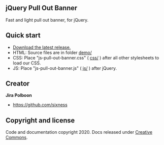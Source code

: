 ## jQuery Pull Out Banner

Fast and light pull out banner, for jQuery.

## Quick start

- [Download the latest release.](https://github.com/sixness/js-pull-out-banner/archive/master.zip)
- HTML: Source files are in folder [demo/](https://github.com/sixness/js-pull-out-banner/tree/master/demo)
- CSS: Place "js-pull-out-banner.css" ( [css/](https://github.com/sixness/js-pull-out-banner/tree/master/css) ) after all other stylesheets to load our CSS.
- JS: Place "js-pull-out-banner.js" ( [js/](https://github.com/sixness/js-pull-out-banner/tree/master/js) ) after jQuery.


## Creator

**Jira Polboon**

- <https://github.com/sixness>

## Copyright and license

Code and documentation copyright 2020. Docs released under [Creative Commons](https://creativecommons.org/licenses/by/3.0/).
